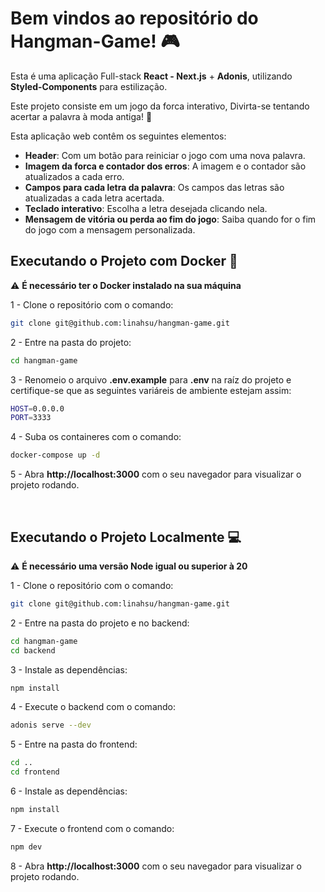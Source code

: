 # Bem vindos ao repositório do Hangman-Game! 🎮

Esta é uma aplicação Full-stack **React - Next.js** + **Adonis**, utilizando **Styled-Components** para estilização.

Este projeto consiste em um jogo da forca interativo, Divirta-se tentando acertar a palavra à moda antiga! 🎇

Esta aplicação web contêm os seguintes elementos:

- **Header**: Com um botão para reiniciar o jogo com uma nova palavra.
- **Imagem da forca e contador dos erros**: A imagem e o contador são atualizados a cada erro.
- **Campos para cada letra da palavra**: Os campos das letras são atualizadas a cada letra acertada.
- **Teclado interativo**: Escolha a letra desejada clicando nela.
- **Mensagem de vitória ou perda ao fim do jogo**: Saiba quando for o fim do jogo com a mensagem personalizada.

## Executando o Projeto com Docker 🐋

⚠️ **É necessário ter o Docker instalado na sua máquina**

1 - Clone o repositório com o comando:

```bash
git clone git@github.com:linahsu/hangman-game.git
```

2 - Entre na pasta do projeto:

```bash
cd hangman-game
```

3 - Renomeio o arquivo **.env.example** para **.env** na raíz do projeto e certifique-se que as seguintes variáreis de ambiente estejam assim:

```bash
HOST=0.0.0.0
PORT=3333
```

4 - Suba os containeres com o comando:

```bash
docker-compose up -d
```

5 - Abra **http://localhost:3000** com o seu navegador para visualizar o projeto rodando.

</br>

## Executando o Projeto Localmente 💻

⚠️ **É necessário uma versão Node igual ou superior à 20**

1 - Clone o repositório com o comando:

```bash
git clone git@github.com:linahsu/hangman-game.git
```

2 - Entre na pasta do projeto e no backend:

```bash
cd hangman-game
cd backend
```

3 - Instale as dependências:

```bash
npm install
```

4 - Execute o backend com o comando:

```bash
adonis serve --dev
```

5 - Entre na pasta do frontend:

```bash
cd ..
cd frontend
```

6 - Instale as dependências:

```bash
npm install
```

7 - Execute o frontend com o comando:

```bash
npm dev
```

8 - Abra **http://localhost:3000** com o seu navegador para visualizar o projeto rodando.
